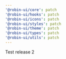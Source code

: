 ```yaml
---
'@robin-ui/core': patch
'@robin-ui/hooks': patch
'@robin-ui/icons': patch
'@robin-ui/styles': patch
'@robin-ui/theme': patch
'@robin-ui/types': patch
'@robin-ui/utils': patch
---
```


Test release 2
